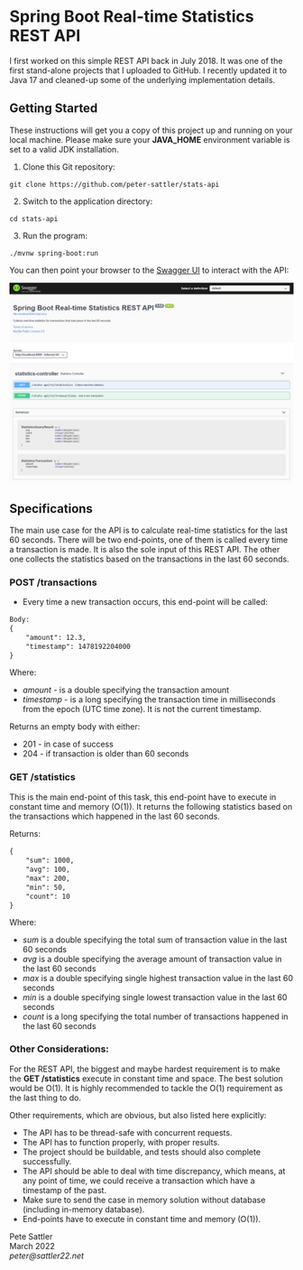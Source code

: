 # Spring Boot Real-time Statistics REST API

I first worked on this simple REST API back in July 2018. It was one of the first stand-alone projects that I uploaded to GitHub. I 
recently updated it to Java 17 and cleaned-up some of the underlying implementation details.

## Getting Started

These instructions will get you a copy of this project up and running on your local machine. Please make sure your 
__JAVA_HOME__ environment variable is set to a valid JDK installation.

1. Clone this Git repository:
```text
git clone https://github.com/peter-sattler/stats-api
```
2. Switch to the application directory:
```text
cd stats-api
```
3. Run the program:
```text
./mvnw spring-boot:run
```

You can then point your browser to the [Swagger UI](http://localhost:8080/swagger-ui/) to interact with the API:

<img src="/images/stats-api-swagger-ui.png" alt="Swagger UI Image">

## Specifications
 
The main use case for the API is to calculate real-time statistics for the last 60 seconds. There will be two end-points, one 
of them is called every time a transaction is made. It is also the sole input of this REST API. The other one collects 
the statistics based on the transactions in the last 60 seconds.
 
### POST /transactions
 
 * Every time a new transaction occurs, this end-point will be called:

 ```
 Body:
 {
     "amount": 12.3,
     "timestamp": 1478192204000
 }
 ```

 Where:
 
 * _amount_ - is a double specifying the transaction amount
 * _timestamp_ - is a long specifying the transaction time in milliseconds from the epoch (UTC time zone). It is not the current
               timestamp.

 Returns an empty body with either:
 
 * 201 - in case of success
 * 204 - if transaction is older than 60 seconds

 ### GET /statistics
 
 This is the main end-point of this task, this end-point have to execute in constant time and memory (O(1)). It returns 
 the following statistics based on the transactions which happened in the last 60 seconds.

Returns:

```
{
    "sum": 1000,
    "avg": 100,
    "max": 200,
    "min": 50,
    "count": 10
}
```

Where:

* _sum_ is a double specifying the total sum of transaction value in the last 60 seconds
* _avg_ is a double specifying the average amount of transaction value in the last 60 seconds
* _max_ is a double specifying single highest transaction value in the last 60 seconds
* _min_ is a double specifying single lowest transaction value in the last 60 seconds
* _count_ is a long specifying the total number of transactions happened in the last 60 seconds

### Other Considerations:

For the REST API, the biggest and maybe hardest requirement is to make the __GET /statistics__ execute in constant time 
and space. The best solution would be O(1). It is highly recommended to tackle the O(1) requirement as the last thing 
to do.

Other requirements, which are obvious, but also listed here explicitly:

* The API has to be thread-safe with concurrent requests.  
* The API has to function properly, with proper results.  
* The project should be buildable, and tests should also complete successfully.  
* The API should be able to deal with time discrepancy, which means, at any point of time, we could receive a transaction which have a timestamp of the past.  
* Make sure to send the case in memory solution without database (including in-memory database).  
* End-points have to execute in constant time and memory (O(1)).  


Pete Sattler  
March 2022  
_peter@sattler22.net_
